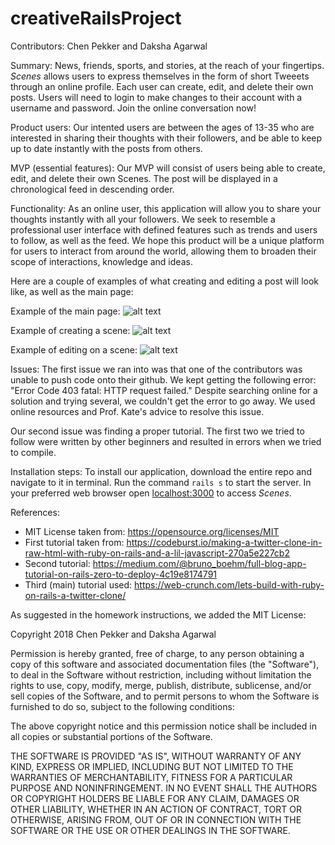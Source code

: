 # creativeRailsProject

Contributors: Chen Pekker and Daksha Agarwal

Summary:
News, friends, sports, and stories, at the reach of your fingertips. _Scenes_ allows users to express themselves in the form of short Tweeets through an online profile. Each user can create, edit, and delete their own posts. Users will need to login to make changes to their account with a username and password. Join the online conversation now!

Product users: 
Our intented users are between the ages of 13-35 who are interested in sharing their thoughts with their followers, and be able to keep up to date instantly with the posts from others. 

MVP (essential features):
Our MVP will consist of users being able to create, edit, and delete their own Scenes. The post will be displayed in a chronological feed in descending order.

Functionality: 
As an online user, this application will allow you to share your thoughts instantly with all your followers. We seek to resemble a professional user interface with defined features such as trends and users to follow, as well as the feed. We hope this product will be a unique platform for users to interact from around the world, allowing them to broaden their scope of interactions, knowledge and ideas.

Here are a couple of examples of what creating and editing a post will look like, as well as the main page:

Example of the main page:
![alt text](https://github.com/chenphmc/creative-rails-project/blob/master/mainPage.jpg)

Example of creating a scene:
![alt text](https://github.com/chenphmc/creative-rails-project/blob/master/newT.jpg)

Example of editing on a scene:
![alt text](https://github.com/chenphmc/creative-rails-project/blob/master/editT.jpg)

Issues:
The first issue we ran into was that one of the contributors was unable to push code onto their github. We kept getting the following error: "Error Code 403 fatal: HTTP request failed." Despite searching online for a solution and trying several, we couldn't get the error to go away. We used online resources and Prof. Kate's advice to resolve this issue.

Our second issue was finding a proper tutorial. The first two we tried to follow were written by other beginners and resulted in errors when we tried to compile. 

Installation steps:
To install our application, download the entire repo and navigate to it in terminal. Run the command `rails s` to start the server. In your preferred web browser open [localhost:3000](localhost:3000) to access _Scenes_. 

References:
- MIT License taken from: https://opensource.org/licenses/MIT
- First tutorial taken from: https://codeburst.io/making-a-twitter-clone-in-raw-html-with-ruby-on-rails-and-a-lil-javascript-270a5e227cb2 
- Second tutorial: https://medium.com/@bruno_boehm/full-blog-app-tutorial-on-rails-zero-to-deploy-4c19e8174791 
- Third (main) tutorial used: https://web-crunch.com/lets-build-with-ruby-on-rails-a-twitter-clone/ 

As suggested in the homework instructions, we added the MIT License:

Copyright 2018 Chen Pekker and Daksha Agarwal

Permission is hereby granted, free of charge, to any person obtaining a copy of this software and associated documentation files (the "Software"), to deal in the Software without restriction, including without limitation the rights to use, copy, modify, merge, publish, distribute, sublicense, and/or sell copies of the Software, and to permit persons to whom the Software is furnished to do so, subject to the following conditions:

The above copyright notice and this permission notice shall be included in all copies or substantial portions of the Software.

THE SOFTWARE IS PROVIDED "AS IS", WITHOUT WARRANTY OF ANY KIND, EXPRESS OR IMPLIED, INCLUDING BUT NOT LIMITED TO THE WARRANTIES OF MERCHANTABILITY, FITNESS FOR A PARTICULAR PURPOSE AND NONINFRINGEMENT. IN NO EVENT SHALL THE AUTHORS OR COPYRIGHT HOLDERS BE LIABLE FOR ANY CLAIM, DAMAGES OR OTHER LIABILITY, WHETHER IN AN ACTION OF CONTRACT, TORT OR OTHERWISE, ARISING FROM, OUT OF OR IN CONNECTION WITH THE SOFTWARE OR THE USE OR OTHER DEALINGS IN THE SOFTWARE.
